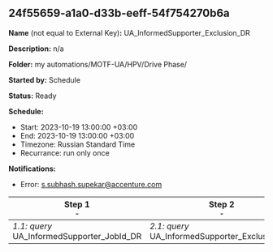 ## 24f55659-a1a0-d33b-eeff-54f754270b6a

**Name** (not equal to External Key)**:** UA_InformedSupporter_Exclusion_DR

**Description:** n/a

**Folder:** my automations/MOTF-UA/HPV/Drive Phase/

**Started by:** Schedule

**Status:** Ready

**Schedule:**

* Start: 2023-10-19 13:00:00 +03:00
* End: 2023-10-19 13:00:00 +03:00
* Timezone: Russian Standard Time
* Recurrance: run only once

**Notifications:**

* Error: s.subhash.supekar@accenture.com

| Step 1<br>_<small>-</small>_ | Step 2<br>_<small>-</small>_ |
| --- | --- |
| _1.1: query_<br>UA_InformedSupporter_JobId_DR | _2.1: query_<br>UA_InformedSupporter_Exclusion_DR |
